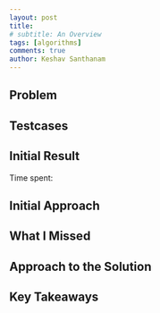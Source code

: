 ```yaml
---
layout: post
title: 
# subtitle: An Overview
tags: [algorithms]
comments: true
author: Keshav Santhanam
---
```


## Problem


## Testcases


## Initial Result
Time spent: 


## Initial Approach


## What I Missed


## Approach to the Solution


## Key Takeaways


